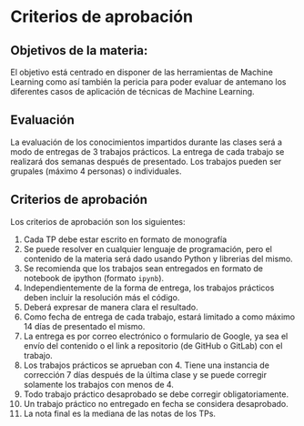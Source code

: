 # Criterios de aprobación

## Objetivos de la materia:

El objetivo está centrado en disponer de las herramientas de Machine Learning como así también la pericia para poder 
evaluar de antemano los diferentes casos de aplicación de técnicas de Machine Learning. 

## Evaluación

La evaluación de los conocimientos impartidos durante las clases será a modo de entregas de 3 trabajos prácticos. La 
entrega de cada trabajo se realizará dos semanas después de presentado. Los trabajos pueden ser grupales 
(máximo 4 personas) o individuales.

## Criterios de aprobación

Los criterios de aprobación son los siguientes:

1. Cada TP debe estar escrito en formato de monografía
2. Se puede resolver en cualquier lenguaje de programación, pero el contenido de la materia será dado usando Python y librerias del mismo.
3. Se recomienda que los trabajos sean entregados en formato de notebook de ipython (formato `ipynb`).
4. Independientemente de la forma de entrega, los trabajos prácticos deben incluir la resolución más el código.
5. Deberá expresar de manera clara el resultado.
6. Como fecha de entrega de cada trabajo, estará limitado a como máximo 14 días de presentado el mismo.
7. La entrega es por correo electrónico o formulario de Google, ya sea el envío del contenido o el link a repositorio (de GitHub o GitLab) con el trabajo. 
8. Los trabajos prácticos se aprueban con 4. Tiene una instancia de corrección 7 días después de la última clase y se puede corregir solamente los trabajos con menos de 4.
9. Todo trabajo práctico desaprobado se debe corregir obligatoriamente. 
10. Un trabajo práctico no entregado en fecha se considera desaprobado.
11. La nota final es la mediana de las notas de los TPs.
